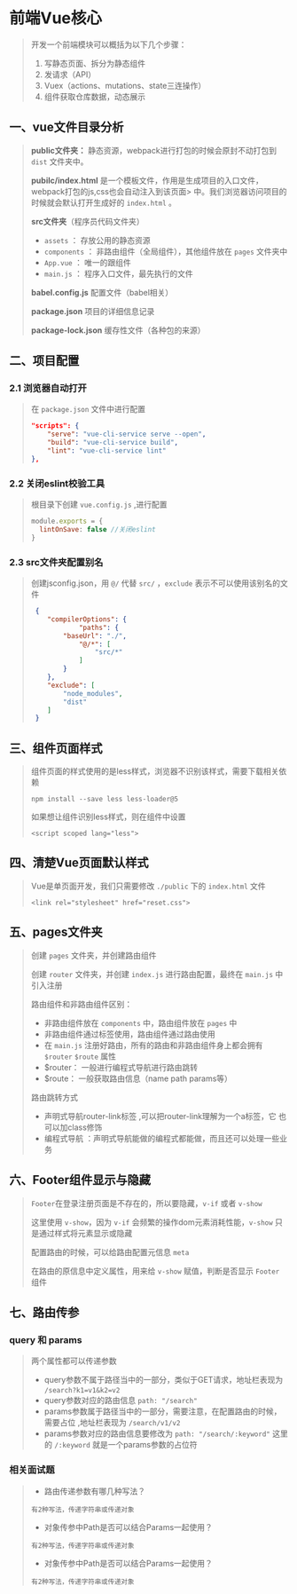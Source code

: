 # 前端Vue核心

> 开发一个前端模块可以概括为以下几个步骤：
> 1. 写静态页面、拆分为静态组件
> 2. 发请求（API）
> 3. Vuex（actions、mutations、state三连操作）
> 4. 组件获取仓库数据，动态展示


## 一、vue文件目录分析
> **public文件夹：**
> 静态资源，webpack进行打包的时候会原封不动打包到 `dist` 文件夹中。
>
> **pubilc/index.html**
> 是一个模板文件，作用是生成项目的入口文件，webpack打包的js,css也会自动注入到该页面> 中。我们浏览器访问项目的时候就会默认打开生成好的 `index.html` 。
>
> **src文件夹**（程序员代码文件夹）
> - `assets` ： 存放公用的静态资源
> - `components` ： 非路由组件（全局组件），其他组件放在 `pages` 文件夹中
> - `App.vue` ： 唯一的跟组件
> - `main.js` ： 程序入口文件，最先执行的文件
>
> **babel.config.js**
> 配置文件（babel相关）
>
> **package.json**
> 项目的详细信息记录
>
> **package-lock.json**
> 缓存性文件（各种包的来源）


## 二、项目配置
### 2.1 浏览器自动打开
> 在 `package.json` 文件中进行配置
> ```json
> "scripts": {
>     "serve": "vue-cli-service serve --open",
>     "build": "vue-cli-service build",
>     "lint": "vue-cli-service lint"
> },
> ```

### 2.2 关闭eslint校验工具
> 根目录下创建 `vue.config.js` ,进行配置
> ```js
> module.exports = {
>   lintOnSave: false //关闭eslint
> }
> ```

### 2.3 src文件夹配置别名
> 创建jsconfig.json，用 `@/` 代替 `src/` ，`exclude` 表示不可以使用该别名的文件
> ```json
>  {
>     "compilerOptions": {
>             "paths": {
>         "baseUrl": "./",
>             "@/*": [
>                 "src/*"
>             ]
>         }
>     },
>     "exclude": [
>         "node_modules",
>         "dist"
>     ]
>  }
> ```


## 三、组件页面样式
> 组件页面的样式使用的是less样式，浏览器不识别该样式，需要下载相关依赖
> ```
> npm install --save less less-loader@5
> ```
> 如果想让组件识别less样式，则在组件中设置
> ```
> <script scoped lang="less">
> ```


## 四、清楚Vue页面默认样式
> Vue是单页面开发，我们只需要修改 `./public` 下的 `index.html` 文件
> ```
> <link rel="stylesheet" href="reset.css">
> ```


## 五、pages文件夹
> 创建 `pages` 文件夹，并创建路由组件
>
> 创建 `router` 文件夹，并创建 `index.js` 进行路由配置，最终在 `main.js` 中引入注册
>
> 路由组件和非路由组件区别：
> - 非路由组件放在 `components` 中，路由组件放在 `pages` 中
> - 非路由组件通过标签使用，路由组件通过路由使用
> - 在 `main.js` 注册好路由，所有的路由和非路由组件身上都会拥有 `$router` `$route` 属性
> - $router： 一般进行编程式导航进行路由跳转
> - $route： 一般获取路由信息（name path params等）
>
> 路由跳转方式
> - 声明式导航router-link标签 ,可以把router-link理解为一个a标签，它 也可以加class修饰
> - 编程式导航 ：声明式导航能做的编程式都能做，而且还可以处理一些业务


## 六、Footer组件显示与隐藏
> `Footer`在登录注册页面是不存在的，所以要隐藏，`v-if` 或者 `v-show`
>
> 这里使用 `v-show`，因为 `v-if` 会频繁的操作dom元素消耗性能，`v-show` 只是通过样式将元素显示或隐藏
>
> 配置路由的时候，可以给路由配置元信息 `meta`
>
> 在路由的原信息中定义属性，用来给 `v-show` 赋值，判断是否显示 `Footer` 组件


## 七、路由传参
 ### query 和 params 
>  两个属性都可以传递参数
> - query参数不属于路径当中的一部分，类似于GET请求，地址栏表现为 `/search?k1=v1&k2=v2`
> - query参数对应的路由信息 `path: "/search"`
> - params参数属于路径当中的一部分，需要注意，在配置路由的时候，需要占位 ,地址栏表现为 `/search/v1/v2`
> - params参数对应的路由信息要修改为 `path: "/search/:keyword"` 这里的 `/:keyword` 就是一个params参数的占位符

 ### 相关面试题
> - 路由传递参数有哪几种写法？
> ```
> 有2种写法，传递字符串或传递对象
> ```
>
> - 对象传参中Path是否可以结合Params一起使用？
> ```
> 有2种写法，传递字符串或传递对象
> ```
> - 对象传参中Path是否可以结合Params一起使用？
> ```
> 有2种写法，传递字符串或传递对象
> ```